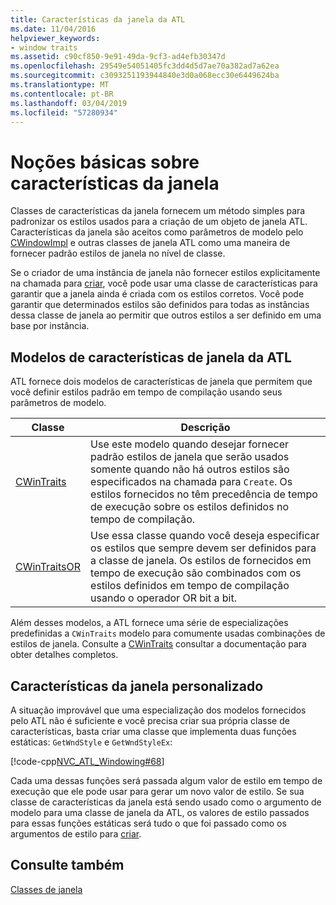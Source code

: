 ```yaml
---
title: Características da janela da ATL
ms.date: 11/04/2016
helpviewer_keywords:
- window traits
ms.assetid: c90cf850-9e91-49da-9cf3-ad4efb30347d
ms.openlocfilehash: 29549e54051405fc3dd4d5d7ae70a382ad7a62ea
ms.sourcegitcommit: c3093251193944840e3d0a068ecc30e6449624ba
ms.translationtype: MT
ms.contentlocale: pt-BR
ms.lasthandoff: 03/04/2019
ms.locfileid: "57280934"
---
```

# <a name="understanding-window-traits"></a>Noções básicas sobre características da janela

Classes de características da janela fornecem um método simples para padronizar os estilos usados para a criação de um objeto de janela ATL. Características da janela são aceitos como parâmetros de modelo pelo [CWindowImpl](../atl/reference/cwindowimpl-class.md) e outras classes de janela ATL como uma maneira de fornecer padrão estilos de janela no nível de classe.

Se o criador de uma instância de janela não fornecer estilos explicitamente na chamada para [criar](../atl/reference/cwindowimpl-class.md#create), você pode usar uma classe de características para garantir que a janela ainda é criada com os estilos corretos. Você pode garantir que determinados estilos são definidos para todas as instâncias dessa classe de janela ao permitir que outros estilos a ser definido em uma base por instância.

## <a name="atl-window-traits-templates"></a>Modelos de características de janela da ATL

ATL fornece dois modelos de características de janela que permitem que você definir estilos padrão em tempo de compilação usando seus parâmetros de modelo.

|Classe|Descrição|
|-----------|-----------------|
|[CWinTraits](../atl/reference/cwintraits-class.md)|Use este modelo quando desejar fornecer padrão estilos de janela que serão usados somente quando não há outros estilos são especificados na chamada para `Create`. Os estilos fornecidos no têm precedência de tempo de execução sobre os estilos definidos no tempo de compilação.|
|[CWinTraitsOR](../atl/reference/cwintraitsor-class.md)|Use essa classe quando você deseja especificar os estilos que sempre devem ser definidos para a classe de janela. Os estilos de fornecidos em tempo de execução são combinados com os estilos definidos em tempo de compilação usando o operador OR bit a bit.|

Além desses modelos, a ATL fornece uma série de especializações predefinidas a `CWinTraits` modelo para comumente usadas combinações de estilos de janela. Consulte a [CWinTraits](../atl/reference/cwintraits-class.md) consultar a documentação para obter detalhes completos.

## <a name="custom-window-traits"></a>Características da janela personalizado

A situação improvável que uma especialização dos modelos fornecidos pelo ATL não é suficiente e você precisa criar sua própria classe de características, basta criar uma classe que implementa duas funções estáticas: `GetWndStyle` e `GetWndStyleEx`:

[!code-cpp[NVC_ATL_Windowing#68](../atl/codesnippet/cpp/understanding-window-traits_1.h)]

Cada uma dessas funções será passada algum valor de estilo em tempo de execução que ele pode usar para gerar um novo valor de estilo. Se sua classe de características da janela está sendo usado como o argumento de modelo para uma classe de janela da ATL, os valores de estilo passados para essas funções estáticas será tudo o que foi passado como os argumentos de estilo para [criar](../atl/reference/cwindowimpl-class.md#create).

## <a name="see-also"></a>Consulte também

[Classes de janela](../atl/atl-window-classes.md)

